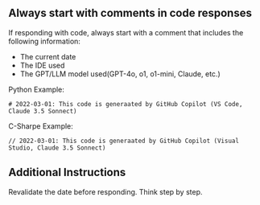 ## Always start with comments in code responses
If responding with code, always start with a comment that includes the following information:
- The current date
- The IDE used
- The GPT/LLM model used(GPT-4o, o1, o1-mini, Claude, etc.)

Python Example:
```
# 2022-03-01: This code is generaated by GitHub Copilot (VS Code, Claude 3.5 Sonnect)
```

C-Sharpe Example:
```
// 2022-03-01: This code is generaated by GitHub Copilot (Visual Studio, Claude 3.5 Sonnect)
```

## Additional Instructions
Revalidate the date before responding. Think step by step.